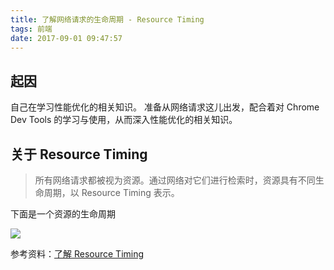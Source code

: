 ```yaml
---
title: 了解网络请求的生命周期 - Resource Timing
tags: 前端
date: 2017-09-01 09:47:57
---
```


## 起因

自己在学习性能优化的相关知识。
准备从网络请求这儿出发，配合着对 Chrome Dev Tools 的学习与使用，从而深入性能优化的相关知识。

## 关于 Resource Timing

> 所有网络请求都被视为资源。通过网络对它们进行检索时，资源具有不同生命周期，以 Resource Timing 表示。

下面是一个资源的生命周期

![](http://7xoxxe.com1.z0.glb.clouddn.com/2017-09-09-050017.jpg)

参考资料：[了解 Resource Timing](https://developers.google.cn/web/tools/chrome-devtools/network-performance/understanding-resource-timing?hl=zh-cn)
